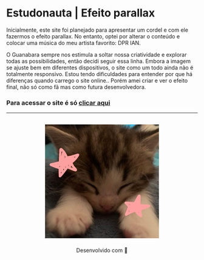 # Estudonauta | Efeito parallax

Inicialmente, este site foi planejado para apresentar um cordel e com ele fazermos o efeito parallax. No entanto, optei por alterar o conteúdo e colocar uma música do meu artista favorito: DPR IAN.

O Guanabara sempre nos estimula a soltar nossa criatividade e explorar todas as possibilidades, então decidi seguir essa linha. Embora a imagem se ajuste bem em diferentes dispositivos, o site como um todo ainda não é totalmente responsivo. Estou tendo dificuldades para entender por que há diferenças quando carrego o site online.. Porém amei criar e ver o efeito final, não só como fã mas como futura desenvolvedora.

### Para acessar o site é só [clicar aqui](https://winterfall.netlify.app/)

---
<h2 align="center">
  <img src="img/catzinho.jpg" width="300">
</h2>
<p align="center">
Desenvolvido com 🧡
</p>